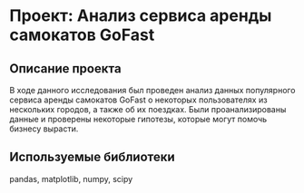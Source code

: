 # Проект: Анализ сервиса аренды самокатов GoFast
## Описание проекта
В ходе данного исследования был проведен анализ данных популярного сервиса аренды самокатов GoFast о некоторых пользователях из нескольких городов, а также об их поездках. Были проанализированы данные и проверены некоторые гипотезы, которые могут помочь бизнесу вырасти.
## Используемые библиотеки
pandas, matplotlib, numpy, scipy


